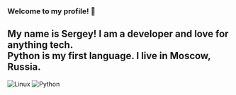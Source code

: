 ### Welcome to my profile! 👋  
My name is Sergey! I am a developer and love for anything tech.  
Python is my first language. I live in Moscow, Russia.  
---

![Linux](https://img.shields.io/badge/Linux-FCC624?style=for-the-badge&logo=linux&logoColor=black)
![Python](https://img.shields.io/badge/python-3670A0?style=for-the-badge&logo=python&logoColor=ffdd54)
